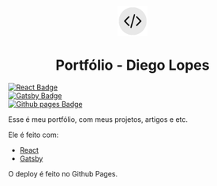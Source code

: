 <p align="center">
  <a href="https://www.gatsbyjs.com">
    <img src="https://raw.githubusercontent.com/diegolopes/diegolopes.github.io/master/src/images/favicon.png" width="60" />
  </a>
</p>
<h1 align="center">
  Portfólio - Diego Lopes
</h1>  
  

<p align="center">


[![React Badge](https://img.shields.io/badge/React.js-v16.13.0-blue?style=for-the-badge&logo=react)](https://reactjs.org)  
[![Gatsby Badge](https://img.shields.io/badge/Gatsby-V2-purple?style=for-the-badge&logo=gatsby)](https://gatsbyjs.com)  
[![Github pages Badge](https://img.shields.io/badge/Github%20Pages-Published-black?style=for-the-badge&logo=github)](https://pages.github.com)  

</p>
  


Esse é meu portfólio, com meus projetos, artigos e etc.

Ele é feito com:
 - [React](https://reactjs.org)
 - [Gatsby](https://gatsbyjs.com)

O deploy é feito no Github Pages.
